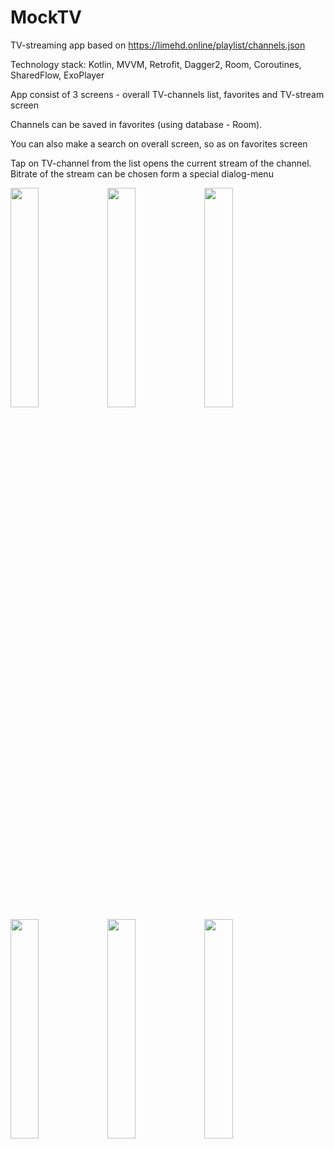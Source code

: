 # MockTV
TV-streaming app based on https://limehd.online/playlist/channels.json

Technology stack: Kotlin, MVVM, Retrofit, Dagger2, Room, Coroutines, SharedFlow, ExoPlayer

  <p>App consist of 3 screens - overall TV-channels list, favorites and TV-stream screen</p>    
 <p>Channels can be saved in favorites (using database - Room).</p>
 <p>You can also make a search on overall screen, so as on favorites screen</p>
 <p>Tap on TV-channel from the list opens the current stream of the channel. Bitrate of the stream can be chosen form a special dialog-menu</p>
  <p>
  <img src="https://user-images.githubusercontent.com/82819729/204918834-7457ca1e-8b25-4302-b7fb-83187734a270.jpg" width=30% height=30%>
  <img src="https://user-images.githubusercontent.com/82819729/204918839-89a8df7a-4a5b-4670-9649-083ac859a0a2.jpg" width=30% height=30%>
  <img src="https://user-images.githubusercontent.com/82819729/204918843-4693a9bb-5205-4a3d-b1db-1c5ef6b4b89c.jpg" width=30% height=30%>
  <img src="https://user-images.githubusercontent.com/82819729/204918846-b5f0e274-9e2c-48d2-b913-b3454959d740.jpg" width=30% height=30%>
  <img src="https://user-images.githubusercontent.com/82819729/204918849-aa78bd14-1f6b-44ff-b132-10855460b7e3.jpg" width=30% height=30%>
  <img src="https://user-images.githubusercontent.com/82819729/204918853-86cf27fc-afd4-457b-9bf2-43f6f6ba4b65.jpg" width=30% height=30%>
  </p>
